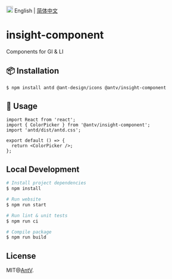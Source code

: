 <img src="https://gw.alipayobjects.com/zos/antfincdn/R8sN%24GNdh6/language.svg" width="18"> English | [简体中文](./README.md)

# insight-component

Components for GI & LI

## 📦 Installation

```bash
$ npm install antd @ant-design/icons @antv/insight-component
```

## 🔨 Usage

```tsx
import React from 'react';
import { ColorPicker } from '@antv/insight-component';
import 'antd/dist/antd.css';

export default () => {
  return <ColorPicker />;
};
```

## Local Development

```bash
# Install project dependencies
$ npm install

# Run website
$ npm run start

# Run lint & unit tests
$ npm run ci

# Compile package
$ npm run build
```

## License

MIT@[AntV](https://github.com/antvis).
